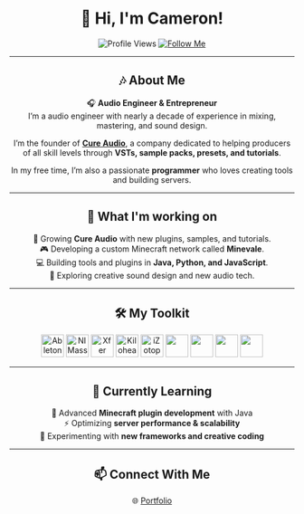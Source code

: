 <div align="center">

# 👋 Hi, I'm Cameron!

![Profile Views](https://komarev.com/ghpvc/?username=CameronRueckert&color=blue)
[![Follow Me](https://img.shields.io/github/followers/dude?label=Follow&style=social)](https://github.com/dude)


---

## 🎶 About Me
🎧 **Audio Engineer & Entrepreneur**  
I’m a audio engineer with nearly a decade of experience in mixing, mastering, and sound design.  

I’m the founder of **[Cure Audio](https://cure.audio)**, a company dedicated to helping producers of all skill levels through **VSTs, sample packs, presets, and tutorials**.  

In my free time, I’m also a passionate **programmer** who loves creating tools and building servers.  

---

## 🔆 What I'm working on
🚀 Growing **Cure Audio** with new plugins, samples, and tutorials.  
🎮 Developing a custom Minecraft network called **Minevale**.  
💻 Building tools and plugins in **Java, Python, and JavaScript**.  
🎹 Exploring creative sound design and new audio tech.

---

## 🛠 My Toolkit
<div>
   <img src="https://upload.wikimedia.org/wikipedia/commons/b/bf/Ableton_Live_logo.png" width="40" height="40" alt="Ableton"/>
   <img src="https://images-wixmp-ed30a86b8c4ca887773594c2.wixmp.com/i/3861ce61-8c45-473a-a082-1b1a6c1b7b39/d5m5nmz-b0a754c8-707b-47b3-aef0-36a94c61db7b.png/v1/fill/w_512,h_512,q_80,strp/ni_massive_logo__vector__by_iloveportalz0r_d5m5nmz-fullview.jpg" width="40" height="40" alt="NI Massive"/>
   <img src="https://plugincrack.com/wp-content/uploads/2025/03/xfer-records-serum-2.webp" width="40" height="40" alt="Xfer Serum 2"/>
   <img src="https://pbs.twimg.com/profile_images/1188760843011407872/Lav5rrOT_400x400.jpg" width="40" height="40" alt="Kilohearts"/>
   <img src="https://yt3.googleusercontent.com/ytc/AIdro_lkyty9U7F-xaaKmmXpyM7PcorYuDJFpO9v7Setld8lMg=s900-c-k-c0x00ffffff-no-rj" width="40" height="40" alt="iZotope"/>
  <img src="https://cdn.jsdelivr.net/gh/devicons/devicon/icons/java/java-original.svg" width="40" height="40"/>
  <img src="https://cdn.jsdelivr.net/gh/devicons/devicon/icons/python/python-original.svg" width="40" height="40"/>
  <img src="https://cdn.jsdelivr.net/gh/devicons/devicon/icons/javascript/javascript-original.svg" width="40" height="40"/>
  <img src="https://cdn.jsdelivr.net/gh/devicons/devicon/icons/nodejs/nodejs-original.svg" width="40" height="40"/>
</div>

---

## 📁 Currently Learning
🎯 Advanced **Minecraft plugin development** with Java  
⚡ Optimizing **server performance & scalability**  
🧪 Experimenting with **new frameworks and creative coding**  

---

## 📫 Connect With Me
🌐 [Portfolio](https://cameron.online)

  </div>
